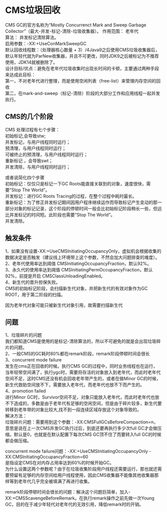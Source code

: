 # CMS垃圾回收
CMS GC的官方名称为“Mostly Concurrenct Mark and Sweep Garbage Collector”（最大-并发-标记-清除-垃圾收集器）。
作用范围： 老年代  
算法： 并发标记清除算法。  
启用参数：-XX:+UseConMarkSweepGC  
默认回收线程数：（处理器核心数量 + 3）/4Java9之后使用CMS垃圾收集器后，默认年轻代就为ParNew收集器，并且不可更改，同时JDK9之后被标记为不推荐使用，JDK14就被删除了。  
设计目标/优点：避免在老年代垃圾收集时出现长时间的卡顿，主要通过两种手段来达成此目标：  
	第一，不对老年代进行整理，而是使用空闲列表（free-list）来管理内存空间的回收  
	第二，在mark-and-sweep（标记-清除）阶段的大部分工作和应用线程一起并发执行。  

## CMS的几个阶段
CMS 处理过程有七个步骤：  
初始标记,会导致stw;  
并发标记，与用户线程同时运行；  
预清理，与用户线程同时运行；  
可被终止的预清理，与用户线程同时运行；  
重新标记 ，会导致swt；  
并发清除，与用户线程同时运行；  

或者说简化四个步骤  
初始标记：仅仅只是标记一下GC Roots能直接关联到的对象，速度很快，需要“Stop The World”。  
并发标记：进行GC Roots Tracing的过程，在整个过程中耗时最长。  
重新标记：为了修正并发标记期间因用户程序继续运作而导致标记产生变动的那一部分对象的标记记录，这个阶段的停顿时间一般会比初始标记阶段稍长一些，但远比并发标记的时间短。此阶段也需要“Stop The World”。  
并发清除。  

## 触发条件
1、如果没有设置-XX:+UseCMSInitiatingOccupancyOnly，虚拟机会根据收集的数据决定是否触发（建议线上环境带上这个参数，不然会加大问题排查的难度）。   
2、老年代使用率达到阈值 CMSInitiatingOccupancyFraction，默认92%。    
3、永久代的使用率达到阈值 CMSInitiatingPermOccupancyFraction，默认92%，前提是开启 CMSClassUnloadingEnabled。    
4、新生代的晋升担保失败。   
CMS的初始标记阶段，会扫描新生代对象，并把新生代的有效对象作为GC ROOT，用于第二阶段的扫描。   

因为老年代对象可能只被新生代对象引用，故需要扫描新生代  

## 问题
1、垃圾碎片的问题  
我们都知道CMS是使用的是标记-清除算法的，所以不可避免的就是会出现垃圾碎片的问题。  
2、一般CMS的GC耗时80%都在remark阶段，remark阶段停顿时间会很长  
3、concurrent mode failure  
发生在cms正在回收的时候。执行CMS GC的过程中，同时业务线程也在运行，当年轻带空间满了，执行ygc时，需要将存活的对象放入到老年代，而此时老年代空间不足，这时CMS还没有机会回收老年带产生的，或者在做Minor GC的时候，新生代救助空间放不下，需要放入老年代，而老年代也放不下而产生的。  
4、promotion failed  
进行Minor GC时，Survivor空间不足，对象只能放入老年代，而此时老年代也放不下造成的，多数是由于老年代有足够的空闲空间，但是由于碎片较多，新生代要转移到老年带的对象比较大,找不到一段连续区域存放这个对象导致的。  
解决方法：  
垃圾碎片问题：需要用到这个参数：-XX:CMSFullGCsBeforeCompaction=n， 意思是说在上一次CMS并发GC执行过后，到底还要再执行多少次full GC才会做压缩。默认是0，也就是在默认配置下每次CMS GC顶不住了而要转入full GC的时候都会做压缩。  

concurrent mode failure问题：-XX:+UseCMSInitiatingOccupancyOnly -XX:CMSInitiatingOccupancyFraction=60  
是指设定CMS在对内存占用率达到60%的时候开始GC。  
为什么设置这两个参数呢？由于在垃圾收集阶段用户线程还需要运行，那也就还需要预留有足够的内存空间给用户线程使用，因此CMS收集器不能像其他收集器那样等到老年代几乎完全被填满了再进行收集。  

remark阶段停顿时间会很长的问题：解决这个问题巨简单，加入-XX:+CMSScavengeBeforeRemark。在执行remark操作之前先做一次Young GC，目的在于减少年轻代对老年代的无效引用，降低remark时的开销。  




